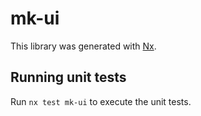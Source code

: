 # mk-ui

This library was generated with [Nx](https://nx.dev).

## Running unit tests

Run `nx test mk-ui` to execute the unit tests.
